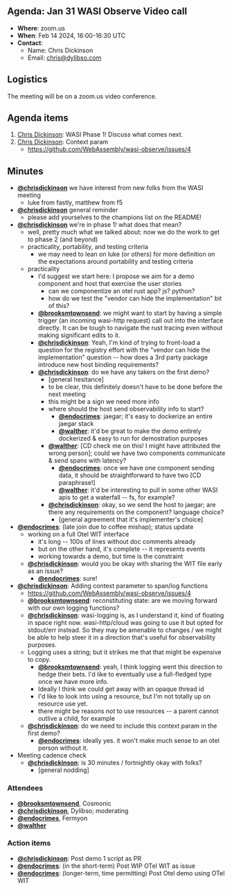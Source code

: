 ## Agenda: Jan 31 WASI Observe Video call

- **Where**: zoom.us
- **When**: Feb 14 2024, 16:00-16:30 UTC
- **Contact**:
  - Name: Chris Dickinson
  - Email: chris@dylibso.com

## Logistics

The meeting will be on a zoom.us video conference.

## Agenda items

1. [Chris Dickinson][chrisdickinson]: WASI Phase 1! Discuss what comes next.
1. [Chris Dickinson][chrisdickinson]: Context param
    - https://github.com/WebAssembly/wasi-observe/issues/4

## Minutes

- [**@chrisdickinson**][chrisdickinson] we have interest from new folks from the WASI meeting
    - luke from fastly, matthew from f5
- [**@chrisdickinson**][chrisdickinson] general reminder
    - please add yourselves to the champions list on the README!
- [**@chrisdickinson**][chrisdickinson] we're in phase 1! what does that mean?
    - well, pretty much what we talked about: now we do the work to get to phase 2 (and beyond)
    - practicality, portability, and testing criteria
        - we may need to lean on luke (or others) for more definition on the expectations around portability and testing criteria
    - practicality
        - I'd suggest we start here: I propose we aim for a demo component and host that exercise
          the user stories
            - can we componentize an otel rust app? js? python?
            - how do we test the "vendor can hide the implementation" bit of this?
        - [**@brooksmtownsend**][brooksmtownsend]: we might want to start by having a simple trigger (an incoming wasi-http request) call
          out into the interface directly. It can be tough to navigate the rust tracing even without making significant edits to it.
        - [**@chrisdickinson**][chrisdickinson]: Yeah, I'm kind of trying to front-load a question for the registry effort with the "vendor can hide the implementation"
          question -- how does a 3rd party package introduce new host binding requirements?
        - [**@chrisdickinson**][chrisdickinson]: do we have any takers on the first demo?
            - [general hesitance]
            - to be clear, this definitely doesn't have to be done before the next meeting
            - this might be a sign we need more info
            - where should the host send observability info to start?
                - [**@endocrimes**][endocrimes]: jaegar; it's easy to dockerize an entire jaegar stack
                - [**@walther**][walther]: it'd be great to make the demo entirely dockerized & easy to run for demostration purposes
            - [**@walther**][walther]: [CD check me on this! I might have attributed the wrong person]; could we have two components communicate & send spans with latency?
                - [**@endocrimes**][endocrimes]: once we have one component sending data, it should be straightforward to have two [CD paraphrase!]
                - [**@walther**][walther]: it'd be interesting to pull in some other WASI apis to get a waterfall -- fs, for example?
            - [**@chrisdickinson**][chrisdickinson]: okay, so we send the host to jaegar; are there any requirements on the component? language choice?
                - [general agreement that it's implementer's choice]
- [**@endocrimes**][endocrimes]: (late join due to coffee mishap); status update
    - working on a full Otel WIT interface
        - it's long -- 100s of lines without doc comments already
        - but on the other hand, it's complete -- it represents events
        - working towards a demo, but time is the constraint
    - [**@chrisdickinson**][chrisdickinson]: would you be okay with sharing the WIT file early as an issue?
        - [**@endocrimes**][endocrimes]: sure!
- [**@chrisdickinson**][chrisdickinson]: Adding context parameter to span/log functions
    - https://github.com/WebAssembly/wasi-observe/issues/4
    - [**@brooksmtownsend**][brooksmtownsend]: reconstituting state: are we moving forward with our own logging functions?
    - [**@chrisdickinson**][chrisdickinson]: wasi-logging is, as I understand it, kind of floating in space right now. wasi-http/cloud was going to use it
      but opted for stdout/err instead. So they may be amenable to changes / we might be able to help steer it in a direction that's useful for observability purposes.
    - Logging uses a string; but it strikes me that that might be expensive to copy.
        - [**@brooksmtownsend**][brooksmtownsend]: yeah, I think logging went this direction to hedge their bets. I'd like to eventually use a full-fledged type once we have more info.
        - Ideally I think we could get away with an opaque thread id
        - I'd like to look into using a resource, but I'm not totally up on resource use yet.
        - there might be reasons _not_ to use resources -- a parent cannot outlive a child, for example
    - [**@chrisdickinson**][chrisdickinson]: do we need to include this context param in the first demo?
        - [**@endocrimes**][endocrimes]: ideally yes. it won't make much sense to an otel person without it.
- Meeting cadence check
    - [**@chrisdickinson**][chrisdickinson]: is 30 minutes / fortnightly okay with folks?
        - [general nodding]

### Attendees

- [**@brooksmtownsend**][brooksmtownsend], Cosmonic
- [**@chrisdickinson**][chrisdickinson], Dylibso; moderating
- [**@endocrimes**][endocrimes], Fermyon
- [**@walther**][walther]

### Action items

- [**@chrisdickinson**][chrisdickinson]: Post demo 1 script as PR
- [**@endocrimes**][endocrimes]: (in the short-term) Post WIP OTel WIT as issue
- [**@endocrimes**][endocrimes]: (longer-term, time permitting) Post Otel demo using OTel WIT

[brooksmtownsend]: https://github.com/brooksmtownsend
[endocrimes]: https://github.com/endocrimes
[walther]: https://github.com/walther
[chrisdickinson]: https://github.com/chrisdickinson
